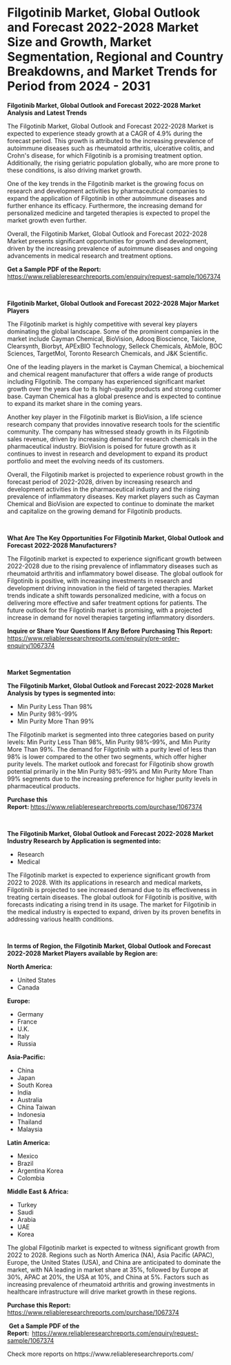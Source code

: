 <p><h1>Filgotinib Market, Global Outlook and Forecast 2022-2028 Market Size and Growth, Market Segmentation, Regional and Country Breakdowns, and Market Trends for Period from 2024 -  2031</h1></p><p><strong>Filgotinib Market, Global Outlook and Forecast 2022-2028 Market Analysis and Latest Trends</strong></p>
<p><p>The Filgotinib Market, Global Outlook and Forecast 2022-2028 Market is expected to experience steady growth at a CAGR of 4.9% during the forecast period. This growth is attributed to the increasing prevalence of autoimmune diseases such as rheumatoid arthritis, ulcerative colitis, and Crohn's disease, for which Filgotinib is a promising treatment option. Additionally, the rising geriatric population globally, who are more prone to these conditions, is also driving market growth.</p><p>One of the key trends in the Filgotinib market is the growing focus on research and development activities by pharmaceutical companies to expand the application of Filgotinib in other autoimmune diseases and further enhance its efficacy. Furthermore, the increasing demand for personalized medicine and targeted therapies is expected to propel the market growth even further.</p><p>Overall, the Filgotinib Market, Global Outlook and Forecast 2022-2028 Market presents significant opportunities for growth and development, driven by the increasing prevalence of autoimmune diseases and ongoing advancements in medical research and treatment options.</p></p>
<p><strong>Get a Sample PDF of the Report:&nbsp;</strong> <a href="https://www.reliableresearchreports.com/enquiry/request-sample/1067374">https://www.reliableresearchreports.com/enquiry/request-sample/1067374</a></p>
<p>&nbsp;</p>
<p><strong>Filgotinib Market, Global Outlook and Forecast 2022-2028 Major Market Players</strong></p>
<p><p>The Filgotinib market is highly competitive with several key players dominating the global landscape. Some of the prominent companies in the market include Cayman Chemical, BioVision, Adooq Bioscience, Taiclone, Clearsynth, Biorbyt, APExBIO Technology, Selleck Chemicals, AbMole, BOC Sciences, TargetMol, Toronto Research Chemicals, and J&K Scientific.</p><p>One of the leading players in the market is Cayman Chemical, a biochemical and chemical reagent manufacturer that offers a wide range of products including Filgotinib. The company has experienced significant market growth over the years due to its high-quality products and strong customer base. Cayman Chemical has a global presence and is expected to continue to expand its market share in the coming years.</p><p>Another key player in the Filgotinib market is BioVision, a life science research company that provides innovative research tools for the scientific community. The company has witnessed steady growth in its Filgotinib sales revenue, driven by increasing demand for research chemicals in the pharmaceutical industry. BioVision is poised for future growth as it continues to invest in research and development to expand its product portfolio and meet the evolving needs of its customers.</p><p>Overall, the Filgotinib market is projected to experience robust growth in the forecast period of 2022-2028, driven by increasing research and development activities in the pharmaceutical industry and the rising prevalence of inflammatory diseases. Key market players such as Cayman Chemical and BioVision are expected to continue to dominate the market and capitalize on the growing demand for Filgotinib products.</p></p>
<p>&nbsp;</p>
<p><strong>What Are The Key Opportunities For Filgotinib Market, Global Outlook and Forecast 2022-2028 Manufacturers?</strong></p>
<p><p>The Filgotinib market is expected to experience significant growth between 2022-2028 due to the rising prevalence of inflammatory diseases such as rheumatoid arthritis and inflammatory bowel disease. The global outlook for Filgotinib is positive, with increasing investments in research and development driving innovation in the field of targeted therapies. Market trends indicate a shift towards personalized medicine, with a focus on delivering more effective and safer treatment options for patients. The future outlook for the Filgotinib market is promising, with a projected increase in demand for novel therapies targeting inflammatory disorders.</p></p>
<p><strong>Inquire or Share Your Questions If Any Before Purchasing This Report:</strong> <a href="https://www.reliableresearchreports.com/enquiry/pre-order-enquiry/1067374">https://www.reliableresearchreports.com/enquiry/pre-order-enquiry/1067374</a></p>
<p>&nbsp;</p>
<p><strong>Market Segmentation</strong></p>
<p><strong>The Filgotinib Market, Global Outlook and Forecast 2022-2028 Market Analysis by types is segmented into:</strong></p>
<p><ul><li>Min Purity Less Than 98%</li><li>Min Purity 98%-99%</li><li>Min Purity More Than 99%</li></ul></p>
<p><p>The Filgotinib market is segmented into three categories based on purity levels: Min Purity Less Than 98%, Min Purity 98%-99%, and Min Purity More Than 99%. The demand for Filgotinib with a purity level of less than 98% is lower compared to the other two segments, which offer higher purity levels. The market outlook and forecast for Filgotinib show growth potential primarily in the Min Purity 98%-99% and Min Purity More Than 99% segments due to the increasing preference for higher purity levels in pharmaceutical products.</p></p>
<p><strong>Purchase this Report:&nbsp;</strong><a href="https://www.reliableresearchreports.com/purchase/1067374">https://www.reliableresearchreports.com/purchase/1067374</a></p>
<p>&nbsp;</p>
<p><strong>The Filgotinib Market, Global Outlook and Forecast 2022-2028 Market Industry Research by Application is segmented into:</strong></p>
<p><ul><li>Research</li><li>Medical</li></ul></p>
<p><p>The Filgotinib market is expected to experience significant growth from 2022 to 2028. With its applications in research and medical markets, Filgotinib is projected to see increased demand due to its effectiveness in treating certain diseases. The global outlook for Filgotinib is positive, with forecasts indicating a rising trend in its usage. The market for Filgotinib in the medical industry is expected to expand, driven by its proven benefits in addressing various health conditions.</p></p>
<p>&nbsp;</p>
<p><strong>In terms of Region, the Filgotinib Market, Global Outlook and Forecast 2022-2028 Market Players available by Region are:</strong></p>
<p>
    <p> <strong> North America: </strong>
        <ul>
            <li>United States</li>
            <li>Canada</li>
        </ul>
        </p> 
    <p> <strong> Europe: </strong>
        <ul>
            <li>Germany</li>
            <li>France</li>
            <li>U.K.</li>
            <li>Italy</li>
            <li>Russia</li>
        </ul>
        </p> 
    <p> <strong> Asia-Pacific: </strong>
        <ul>
            <li>China</li>
            <li>Japan</li>
            <li>South Korea</li>
            <li>India</li>
            <li>Australia</li>
            <li>China Taiwan</li>
            <li>Indonesia</li>
            <li>Thailand</li>
            <li>Malaysia</li>
        </ul>
        </p> 
    <p> <strong> Latin America: </strong>
        <ul>
            <li>Mexico</li>
            <li>Brazil</li>
            <li>Argentina Korea</li>
            <li>Colombia</li>
        </ul>
        </p> 
    <p> <strong> Middle East & Africa: </strong>
        <ul>
            <li>Turkey</li>
            <li>Saudi</li>
            <li>Arabia</li>
            <li>UAE</li>
            <li>Korea</li>
        </ul>
    </p>
    </p>
<p><p>The global Filgotinib market is expected to witness significant growth from 2022 to 2028. Regions such as North America (NA), Asia Pacific (APAC), Europe, the United States (USA), and China are anticipated to dominate the market, with NA leading in market share at 35%, followed by Europe at 30%, APAC at 20%, the USA at 10%, and China at 5%. Factors such as increasing prevalence of rheumatoid arthritis and growing investments in healthcare infrastructure will drive market growth in these regions.</p></p>
<p><strong>Purchase this Report: </strong><a href="https://www.reliableresearchreports.com/purchase/1067374">https://www.reliableresearchreports.com/purchase/1067374</a></p>
<p>&nbsp;<strong>Get a Sample PDF of the Report:&nbsp;&nbsp;</strong><a href="https://www.reliableresearchreports.com/enquiry/request-sample/1067374">https://www.reliableresearchreports.com/enquiry/request-sample/1067374</a></p>
<p><strong></strong></p>
<p>Check more reports on https://www.reliableresearchreports.com/</p>